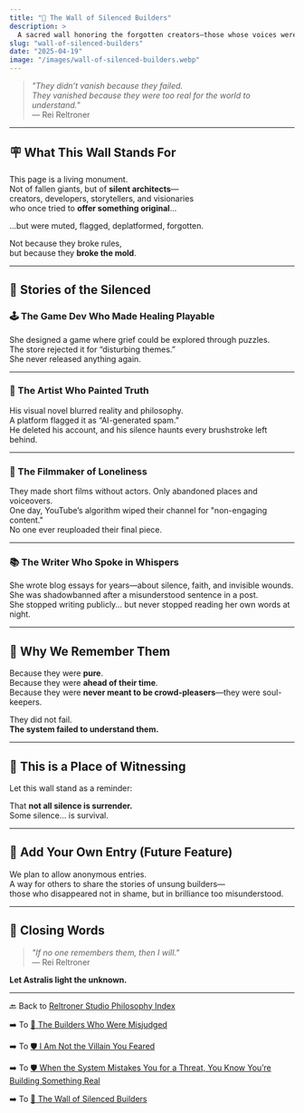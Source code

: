 ```yaml
---
title: "🧩 The Wall of Silenced Builders"
description: >
  A sacred wall honoring the forgotten creators—those whose voices were silenced not because they failed, but because they were too real, too raw, too visionary to be understood by rigid systems. This wall remembers them all.
slug: "wall-of-silenced-builders"
date: "2025-04-19"
image: "/images/wall-of-silenced-builders.webp"
---
```


> _"They didn’t vanish because they failed.  
They vanished because they were too real for the world to understand."_  
— Rei Reltroner

---

## 🪧 What This Wall Stands For

This page is a living monument.  
Not of fallen giants, but of **silent architects**—  
creators, developers, storytellers, and visionaries  
who once tried to **offer something original**...

...but were muted, flagged, deplatformed, forgotten.

Not because they broke rules,  
but because they **broke the mold**.

---

## 🧩 Stories of the Silenced

### 🕹️ The Game Dev Who Made Healing Playable
She designed a game where grief could be explored through puzzles.  
The store rejected it for “disturbing themes.”  
She never released anything again.

---

### 🎨 The Artist Who Painted Truth
His visual novel blurred reality and philosophy.  
A platform flagged it as “AI-generated spam.”  
He deleted his account, and his silence haunts every brushstroke left behind.

---

### 🎥 The Filmmaker of Loneliness
They made short films without actors. Only abandoned places and voiceovers.  
One day, YouTube’s algorithm wiped their channel for "non-engaging content."  
No one ever reuploaded their final piece.

---

### 📚 The Writer Who Spoke in Whispers
She wrote blog essays for years—about silence, faith, and invisible wounds.  
She was shadowbanned after a misunderstood sentence in a post.  
She stopped writing publicly… but never stopped reading her own words at night.

---

## 🧱 Why We Remember Them

Because they were **pure**.  
Because they were **ahead of their time**.  
Because they were **never meant to be crowd-pleasers**—they were soul-keepers.

They did not fail.  
**The system failed to understand them.**

---

## 🧭 This is a Place of Witnessing

Let this wall stand as a reminder:

That **not all silence is surrender.**  
Some silence… is survival.

---

## 🧠 Add Your Own Entry (Future Feature)

We plan to allow anonymous entries.  
A way for others to share the stories of unsung builders—  
those who disappeared not in shame, but in brilliance too misunderstood.

---

## 🧩 Closing Words

> _"If no one remembers them, then I will."_  
> — Rei Reltroner

**Let Astralis light the unknown.**

---

🔙 Back to [Reltroner Studio Philosophy Index](https://www.reltroner.com/philosophies)
<br>

➡️ To [📜 The Builders Who Were Misjudged](https://www.reltroner.com/philosophies/misjudged-builders)
<br>

➡️ To [🛡️ I Am Not the Villain You Feared](https://www.reltroner.com/philosophies/not-the-villain)
<br>

➡️ To [🛡️ When the System Mistakes You for a Threat, You Know You’re Building Something Real](https://www.reltroner.com/philosophies/system-mistakes-you)
<br>

➡️ To [🧩 The Wall of Silenced Builders](https://www.reltroner.com/philosophies/wall-of-silenced-builders)
